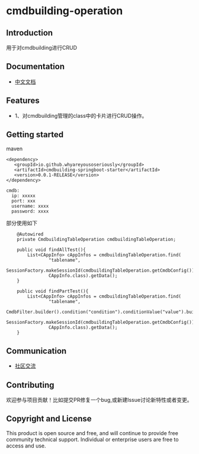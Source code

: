 # cmdbuilding-operation

## Introduction
用于对cmdbuilding进行CRUD

## Documentation
- [中文文档](http://www.xuewuzhijing9981.top/cmdbuilding-springboot-starter)

## Features
- 1、对cmdbuilding管理的class中的卡片进行CRUD操作。

## Getting started
maven
```
<dependency>
   <groupId>io.github.whyareyousoseriously</groupId>
   <artifactId>cmdbuilding-springboot-starter</artifactId>
   <version>0.0.1-RELEASE</version>
</dependency>
```
```
cmdb:
  ip: xxxxx
  port: xxx
  username: xxxx
  password: xxxx
```
部分使用如下
```
    @Autowired
    private CmdbuildingTableOperation cmdbuildingTableOperation;

    public void findAllTest(){
        List<CAppInfo> cAppInfos = cmdbuildingTableOperation.find(
                "tablename",
                SessionFactory.makeSessionId(cmdbuildingTableOperation.getCmdbConfig()),
                CAppInfo.class).getData();
    }
    
    public void findPartTest(){
        List<CAppInfo> cAppInfos = cmdbuildingTableOperation.find(
                "tablename",
                CmdbFilter.builder().condition("condition").conditionValue("value").build(),
                SessionFactory.makeSessionId(cmdbuildingTableOperation.getCmdbConfig()),
                CAppInfo.class).getData();
    }
```
## Communication
- [社区交流](http://www.xuewuzhijing9981.top/cmdbuilding-springboot-starter/community.html)

## Contributing
欢迎参与项目贡献！比如提交PR修复一个bug,或新建Issue讨论新特性或者变更。

## Copyright and License
This product is open source and free, and will continue to provide free community technical support. Individual or enterprise users are free to access and use.

